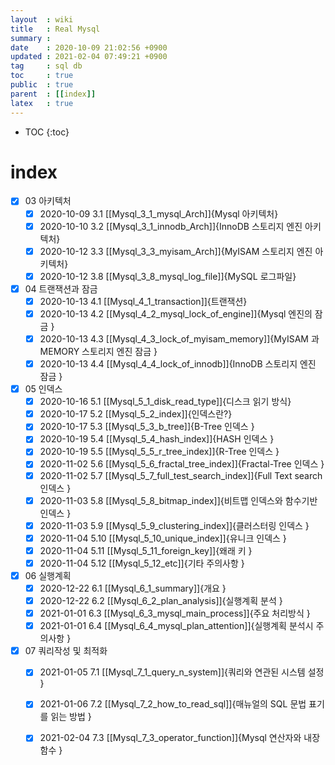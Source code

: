 ```yaml
---
layout  : wiki
title   : Real Mysql
summary : 
date    : 2020-10-09 21:02:56 +0900
updated : 2021-02-04 07:49:21 +0900
tag     : sql db 
toc     : true
public  : true
parent  : [[index]]
latex   : true
---
```

* TOC
{:toc}

# index
* [X] 03 아키텍처  
    * [X] 2020-10-09  3.1 [[Mysql_3_1_mysql_Arch]]{Mysql 아키텍처}
    * [X] 2020-10-10  3.2 [[Mysql_3_1_innodb_Arch]]{InnoDB 스토리지 엔진 아키텍처}
    * [X] 2020-10-12  3.3 [[Mysql_3_3_myisam_Arch]]{MyISAM 스토리지 엔진 아키텍처}
    * [X] 2020-10-12  3.8 [[Mysql_3_8_mysql_log_file]]{MySQL 로그파일}
* [X] 04 트랜잭션과 잠금  
    * [X] 2020-10-13  4.1 [[Mysql_4_1_transaction]]{트랜잭션}
    * [X] 2020-10-13  4.2 [[Mysql_4_2_mysql_lock_of_engine]]{Mysql 엔진의 잠금 }
    * [X] 2020-10-13  4.3 [[Mysql_4_3_lock_of_myisam_memory]]{MyISAM 과 MEMORY 스토리지 엔진 잠금 }
    * [X] 2020-10-13  4.4 [[Mysql_4_4_lock_of_innodb]]{InnoDB 스토리지 엔진 잠금 }
* [X] 05 인덱스
    * [X] 2020-10-16  5.1 [[Mysql_5_1_disk_read_type]]{디스크 읽기 방식}
    * [X] 2020-10-17  5.2 [[Mysql_5_2_index]]{인덱스란?}
    * [X] 2020-10-17  5.3 [[Mysql_5_3_b_tree]]{B-Tree 인덱스 }
    * [X] 2020-10-19  5.4 [[Mysql_5_4_hash_index]]{HASH 인덱스 }
    * [X] 2020-10-19  5.5 [[Mysql_5_5_r_tree_index]]{R-Tree 인덱스 }
    * [X] 2020-11-02  5.6 [[Mysql_5_6_fractal_tree_index]]{Fractal-Tree 인덱스 }
    * [X] 2020-11-02  5.7 [[Mysql_5_7_full_test_search_index]]{Full Text search 인덱스 }
    * [X] 2020-11-03  5.8 [[Mysql_5_8_bitmap_index]]{비트맵 인덱스와 함수기반 인덱스 }
    * [X] 2020-11-03  5.9 [[Mysql_5_9_clustering_index]]{클러스터링 인덱스 }
    * [X] 2020-11-04  5.10 [[Mysql_5_10_unique_index]]{유니크 인덱스 }
    * [X] 2020-11-04  5.11 [[Mysql_5_11_foreign_key]]{왜래 키 }
    * [X] 2020-11-04  5.12 [[Mysql_5_12_etc]]{기타 주의사항 }
* [X] 06 실행계획
    * [X] 2020-12-22  6.1 [[Mysql_6_1_summary]]{개요 }
    * [X] 2020-12-22  6.2 [[Mysql_6_2_plan_analysis]]{실행계획 분석 }
    * [X] 2021-01-01  6.3 [[Mysql_6_3_mysql_main_process]]{주요 처리방식 }
    * [X] 2021-01-01  6.4 [[Mysql_6_4_mysql_plan_attention]]{실행계획 분석시 주의사항 }
* [X] 07 쿼리작성 및 최적화
    * [X] 2021-01-05  7.1 [[Mysql_7_1_query_n_system]]{쿼리와 연관된 시스템 설정 }
    * [X] 2021-01-06  7.2 [[Mysql_7_2_how_to_read_sql]]{매뉴얼의 SQL 문법 표기를 읽는 방법 }
    * [X] 2021-02-04  7.3 [[Mysql_7_3_operator_function]]{Mysql 연산자와 내장 함수  }

